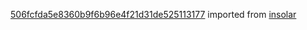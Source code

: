 [506fcfda5e8360b9f6b96e4f21d31de525113177](https://github.com/insolar/insolar/commit/506fcfda5e8360b9f6b96e4f21d31de525113177) imported from [insolar](https://github.com/insolar/insolar)

